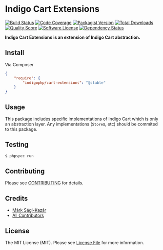 # Indigo Cart Extensions

[![Build Status](https://img.shields.io/travis/indigophp/cart-extensions/develop.svg?style=flat-square)](https://travis-ci.org/indigophp/cart-extensions)
[![Code Coverage](https://img.shields.io/scrutinizer/coverage/g/indigophp/cart-extensions.svg?style=flat-square)](https://scrutinizer-ci.com/g/indigophp/cart-extensions)
[![Packagist Version](https://img.shields.io/packagist/v/indigophp/cart-extensions.svg?style=flat-square)](https://packagist.org/packages/indigophp/cart-extensions)
[![Total Downloads](https://img.shields.io/packagist/dt/indigophp/cart-extensions.svg?style=flat-square)](https://packagist.org/packages/indigophp/cart-extensions)
[![Quality Score](https://img.shields.io/scrutinizer/g/indigophp/cart-extensions.svg?style=flat-square)](https://scrutinizer-ci.com/g/indigophp/cart-extensions)
[![Software License](https://img.shields.io/badge/license-MIT-brightgreen.svg?style=flat-square)](LICENSE.md)
[![Dependency Status](https://www.versioneye.com/user/projects/53c95da7c275671b4100002b/badge.svg?style=flat)](https://www.versioneye.com/user/projects/53c95da7c275671b4100002b)

**Indigo Cart Extensions is an extension of Indigo Cart abstraction.**


## Install

Via Composer

``` json
{
    "require": {
        "indigophp/cart-extensions": "@stable"
    }
}
```


## Usage

This package includes specific implementations of Indigo Cart which is only an abstraction layer. Any implementations (`Store`s, etc) should be commited to this package.


## Testing

``` bash
$ phpspec run
```


## Contributing

Please see [CONTRIBUTING](https://github.com/indigophp/cart-extensions/blob/develop/CONTRIBUTING.md) for details.


## Credits

- [Márk Sági-Kazár](https://github.com/sagikazarmark)
- [All Contributors](https://github.com/indigophp/cart-extensions/contributors)


## License

The MIT License (MIT). Please see [License File](https://github.com/indigophp/cart-extensions/blob/develop/LICENSE) for more information.
